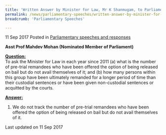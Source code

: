 ```yaml
---
title: 'Written Answer by Minister for Law, Mr K Shanmugam, to Parliamentary Question on Pre-Trial Remandees Offered Bail But Declined'
permalink: /news/parliamentary-speeches/written-answer-by-minister-for-law--mr-k-shanmugam--to-parliamen10/
breadcrumb: 'Parliamentary Speeches'

---
```




11 Sep 2017 Posted in [Parliamentary speeches and responses](/news/parliamentary-speeches)

**Asst Prof Mahdev Mohan (Nominated Member of Parliament)**

**<u>Question:</u>**  
To ask the Minister for Law in each year since 2011 (a) what is the number of pre-trial remandees who have been offered the option of being released on bail but do not avail themselves of it; and (b) how many persons within this group have been ultimately remanded for a longer period of time than their custodial sentences or have been given non-custodial sentences or acquitted by the courts.


**<u>Answer:</u>**
1. We do not track the number of pre-trial remandees who have been offered the option of being released on bail but do not avail themselves of it. 

<p class="right-side-updated">Last updated on 11 Sep 2017</p>

